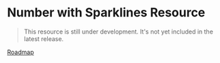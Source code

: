 # Number with Sparklines Resource

> This resource is still under development. It's not yet included in the latest release.

[Roadmap](https://github.com/laracube/laracube/projects/1)

